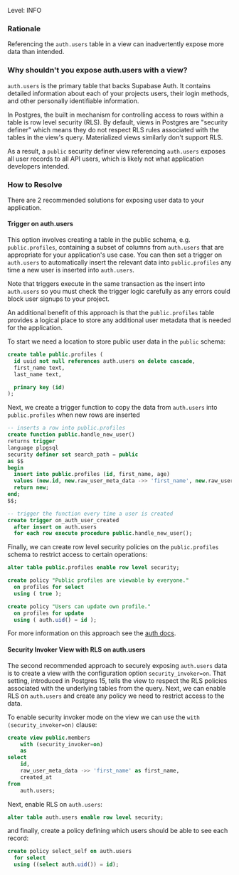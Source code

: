 
Level: INFO

### Rationale

Referencing the `auth.users` table in a view can inadvertently expose more data than intended.

### Why shouldn't you expose auth.users with a view?

`auth.users` is the primary table that backs Supabase Auth. It contains detailed information about each of your projects users, their login methods, and other personally identifiable information.

In Postgres, the built in mechanism for controlling access to rows within a table is row level security (RLS). By default, views in Postgres are "security definer" which means they do not respect RLS rules associated with the tables in the view's query. Materialized views similarly don't support RLS.

As a result, a `public` security definer view referencing `auth.users` exposes all user records to all API users, which is likely not what application developers intended.

### How to Resolve

There are 2 recommended solutions for exposing user data to your application.

#### Trigger on auth.users

This option involves creating a table in the public schema, e.g. `public.profiles`, containing a subset of columns from `auth.users` that are appropriate for your application's use case. You can then set a trigger on `auth.users` to automatically insert the relevant data into `public.profiles` any time a new user is inserted into `auth.users`.

Note that triggers execute in the same transaction as the insert into `auth.users` so you must check the trigger logic carefully as any errors could block user signups to your project. 

An additional benefit of this approach is that the `public.profiles` table provides a logical place to store any additional user metadata that is needed for the application.

To start we need a location to store public user data in the `public` schema:

```sql
create table public.profiles (
  id uuid not null references auth.users on delete cascade,
  first_name text,
  last_name text,

  primary key (id)
);
```

Next, we create a trigger function to copy the data from `auth.users` into `public.profiles` when new rows are inserted


```sql
-- inserts a row into public.profiles
create function public.handle_new_user()
returns trigger
language plpgsql
security definer set search_path = public
as $$
begin
  insert into public.profiles (id, first_name, age)
  values (new.id, new.raw_user_meta_data ->> 'first_name', new.raw_user_meta_data['age']::integer);
  return new;
end;
$$;

-- trigger the function every time a user is created
create trigger on_auth_user_created
  after insert on auth.users
  for each row execute procedure public.handle_new_user();
```

Finally, we can create row level security policies on the `public.profiles` schema to restrict access to certain operations:

```sql
alter table public.profiles enable row level security;

create policy "Public profiles are viewable by everyone."
  on profiles for select
  using ( true );

create policy "Users can update own profile."
  on profiles for update
  using ( auth.uid() = id );
```

For more information on this approach see the [auth docs](https://supabase.com/docs/guides/auth/managing-user-data).


#### Security Invoker View with RLS on auth.users

The second recommended approach to securely exposing `auth.users` data is to create a view with the configuration option `security_invoker=on`. That setting, introduced in Postgres 15, tells the view to respect the RLS policies associated with the underlying tables from the query. Next, we can enable RLS on `auth.users` and create any policy we need to restrict access to the data.


To enable security invoker mode on the view we can use the `with (security_invoker=on)` clause:

```sql
create view public.members
    with (security_invoker=on)
    as
select
    id,
    raw_user_meta_data ->> 'first_name' as first_name,
    created_at
from
    auth.users;
```

Next, enable RLS on `auth.users`:

```sql
alter table auth.users enable row level security;
```

and finally, create a policy defining which users should be able to see each record:

```sql
create policy select_self on auth.users
  for select
  using ((select auth.uid()) = id);
```
